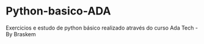 # Python-basico-ADA
Exercicios e estudo de python básico realizado através do curso Ada Tech - By Braskem
